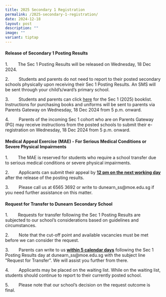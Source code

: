 ```yaml
---
title: 2025 Secondary 1 Registration
permalink: /2025-secondary-1-registration/
date: 2024-12-18
layout: post
description: ""
image: ""
variant: tiptap
---
```

<h4><strong>Release of Secondary 1 Posting Results</strong></h4>
<p>1.&nbsp;&nbsp;&nbsp;&nbsp;&nbsp;&nbsp;&nbsp; The Sec 1 Posting Results
will be released on Wednesday, 18 Dec 2024.</p>
<p>2.&nbsp;&nbsp;&nbsp;&nbsp;&nbsp;&nbsp;&nbsp; Students and parents do not
need to report to their posted secondary schools physically upon receiving
their Sec 1 Posting Results. An SMS will be sent through your child’s/ward’s
primary school.</p>
<p>3.&nbsp;&nbsp;&nbsp;&nbsp;&nbsp;&nbsp;&nbsp; Students and parents can
click <a href="https://www.dunearnsec.moe.edu.sg/useful-links/quick-links/for-students/" rel="noopener nofollow" target="_blank">here</a> for
the Sec 1 (2025) booklist. Instructions for purchasing books and uniforms
will be sent to parents via Parents Gateway on Wednesday, 18 Dec 2024 from
5 p.m. onward.</p>
<p>4.&nbsp;&nbsp;&nbsp;&nbsp;&nbsp;&nbsp;&nbsp; Parents of the incoming Sec
1 cohort who are on Parents Gateway (PG) may receive instructions from
the posted schools to submit their e-registration on Wednesday, 18 Dec
2024 from 5 p.m. onward.</p>
<h4><strong>Medical Appeal Exercise (MAE) - For Serious Medical Conditions or Severe Physical Impairments</strong></h4>
<p>1.&nbsp;&nbsp;&nbsp;&nbsp;&nbsp;&nbsp;&nbsp; The MAE is reserved for students
who require a school transfer due to serious medical conditions or severe
physical impairments.</p>
<p>2.&nbsp;&nbsp;&nbsp;&nbsp;&nbsp;&nbsp;&nbsp; Applicants can submit their
appeal by <strong><u>12 pm on the next working day</u></strong> after the
release of the posting results.</p>
<p>3.&nbsp;&nbsp;&nbsp;&nbsp;&nbsp;&nbsp;&nbsp; Please call us at 6565 3692
or write to <a rel="noopener noreferrer nofollow" target="_blank">dunearn_ss@moe.edu.sg</a> if
you need further assistance on this matter.</p>
<h4><strong>Request for Transfer to Dunearn Secondary School</strong></h4>
<p>1.&nbsp;&nbsp;&nbsp;&nbsp;&nbsp;&nbsp;&nbsp; Requests for transfer following
the Sec 1 Posting Results are subjected to our school’s considerations
based on guidelines and circumstances.</p>
<p>2.&nbsp;&nbsp;&nbsp;&nbsp;&nbsp;&nbsp;&nbsp; Note that the cut-off point
and available vacancies must be met before we can consider the request.</p>
<p>3.&nbsp;&nbsp;&nbsp;&nbsp;&nbsp;&nbsp;&nbsp; Parents can write to us <strong><u>within 5 calendar days</u></strong> following
the Sec 1 Posting Results day at <a rel="noopener noreferrer nofollow" target="_blank">dunearn_ss@moe.edu.sg</a> with
the subject line "Request for Transfer". We will assist you further from
there.</p>
<p>4.&nbsp;&nbsp;&nbsp;&nbsp;&nbsp;&nbsp;&nbsp; Applicants may be placed
on the waiting list. While on the waiting list, students should continue
to report to their currently posted school.</p>
<p>5.&nbsp;&nbsp;&nbsp;&nbsp;&nbsp;&nbsp;&nbsp; Please note that our school’s
decision on the request outcome is final.</p>
<p>&nbsp;</p>
